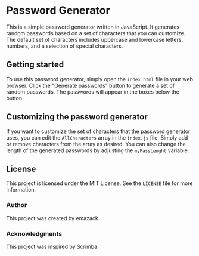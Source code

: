 # Password Generator

This is a simple password generator written in JavaScript. It generates random passwords based on a set of characters that you can customize. The default set of characters includes uppercase and lowercase letters, numbers, and a selection of special characters.

## Getting started

To use this password generator, simply open the `index.html` file in your web browser. Click the "Generate passwords" button to generate a set of random passwords. The passwords will appear in the boxes below the button.

## Customizing the password generator

If you want to customize the set of characters that the password generator uses, you can edit the `AllCharacters` array in the `index.js` file. Simply add or remove characters from the array as desired. You can also change the length of the generated passwords by adjusting the `myPassLenght` variable.

## License

This project is licensed under the MIT License. See the `LICENSE` file for more information.

### Author

This project was created by emazack.

### Acknowledgments

This project was inspired by Scrimba.
